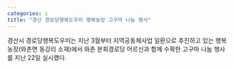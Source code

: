 ```yaml
---
categories: i
title: "경산 경로당행복도우미 행복농장 고구마 나눔 행사"
---
```

경산시 경로당행복도우미는 지난 3월부터 지역공동체사업 일환으로 추진하고 있는 행복농장(와촌면 동강리 소재)에서 와촌 분회경로당 어르신과 함께 수확한 고구마 나눔 행사를 지난 22일 실시했다.
